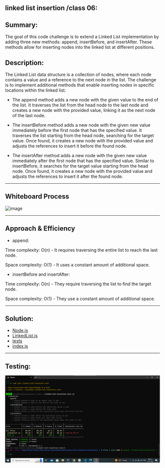 ## linked list insertion /class 06:

## Summary:
 The goal of this code challenge is to extend a Linked List implementation by adding three new methods: append, insertBefore, and insertAfter. These methods allow for inserting nodes into the linked list at different positions.

## Description:
 The Linked List data structure is a collection of nodes, where each node contains a value and a reference to the next node in the list. The challenge is to implement additional methods that enable inserting nodes in specific locations within the linked list.

- The append method adds a new node with the given value to the end of the list. It traverses the list from the head node to the last node and creates a new node with the provided value, linking it as the next node of the last node.

- The insertBefore method adds a new node with the given new value immediately before the first node that has the specified value. It traverses the list starting from the head node, searching for the target value. Once found, it creates a new node with the provided value and adjusts the references to insert it before the found node.

- The insertAfter method adds a new node with the given new value immediately after the first node that has the specified value. Similar to insertBefore, it searches for the target value starting from the head node. Once found, it creates a new node with the provided value and adjusts the references to insert it after the found node.
__________________________________________________________________________________________________________
## Whiteboard Process
![image](./WB.jpeg)
___________________________________________________________________________________________________________
## Approach & Efficiency
* append:

Time complexity: O(n) - It requires traversing the entire list to reach the last node.

Space complexity: O(1) - It uses a constant amount of additional space.

* insertBefore and insertAfter:

Time complexity: O(n) - They require traversing the list to find the target node.

Space complexity: O(1) - They use a constant amount of additional space.
___________________________________________________________________________________________________________
## Solution:
- [Node.js](./lib/Node.js)
- [LinkedList.js](./lib/LinkedList.js)
- [tests](./__tests__//linked-list-insertion.test.js)
- [index.js](./index.js)
___________________________________________________________________________________________________________
## Testing:
![tests](./tests.png)

